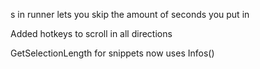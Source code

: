 s in runner lets you skip the amount of seconds you put in

Added hotkeys to scroll in all directions

GetSelectionLength for snippets now uses Infos()